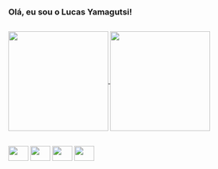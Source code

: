 ### Olá, eu sou o Lucas Yamagutsi!
##

<a href="https://github.com/LucasYamagutsi/github-readme-stats">
  <img height=200 align="center" src="https://github-readme-stats.vercel.app/api?username=LucasYamagutsi&show_icons=true&theme=shadow_red&icon_color=CB4335&locale=pt-br&include_all_commits=true&hide=contribs" />
  <img height=200 align="center" src="https://github-readme-stats.vercel.app/api/top-langs?username=LucasYamagutsi&layout=compact&langs_count=8&card_width=320&hide_progress=false&theme=shadow_red&locale=pt-br" />
</a>

##
<div style="display=inline-block">
  <img align="center" height="30" width="40"  src="https://cdn.jsdelivr.net/gh/devicons/devicon/icons/typescript/typescript-original.svg" />
  <img align="center" height="30" width="40"  src="https://cdn.jsdelivr.net/gh/devicons/devicon/icons/javascript/javascript-original.svg" />
  <img align="center" height="30" width="40"  src="https://cdn.jsdelivr.net/gh/devicons/devicon/icons/html5/html5-original.svg" />
  <img align="center" height="30" width="40"  src="https://cdn.jsdelivr.net/gh/devicons/devicon/icons/css3/css3-original.svg" />
</div>

##
          
<!--
- 🔭 I’m currently working on ...
- 🌱 I’m currently learning ...
- 👯 I’m looking to collaborate on ...
- 🤔 I’m looking for help with ...
- 💬 Ask me about ...
- 📫 How to reach me: ...
- 😄 Pronouns: ...
- ⚡ Fun fact: ...
-->
